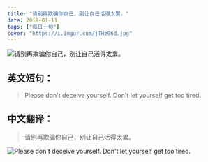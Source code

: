 ```yaml
---
title: "请别再欺骗你自己，别让自己活得太累。"
date: 2018-01-11
tags: ["每日一句"]
cover: "https://i.imgur.com/jTHz96d.jpg"
---
```


![请别再欺骗你自己，别让自己活得太累。](https://i.imgur.com/LJGFlmE.jpg)

## 英文短句：
> Please don't deceive yourself. Don't let yourself get too tired. 

<!--more-->

## 中文翻译：
> 请别再欺骗你自己，别让自己活得太累。

![Please don't deceive yourself. Don't let yourself get too tired. ](https://i.imgur.com/Yz1waqD.jpg)


